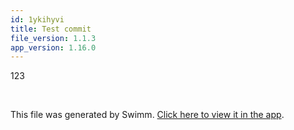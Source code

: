 ```yaml
---
id: 1ykihyvi
title: Test commit
file_version: 1.1.3
app_version: 1.16.0
---
```


<!-- Intro - Do not remove this comment -->
123

<br/>

This file was generated by Swimm. [Click here to view it in the app](http://localhost:5000/repos/Z2l0aHViJTNBJTNBc3ItZXh0ZW5zaW9uJTNBJTNBZG91ZWs=/playlists/1ykihyvi).
